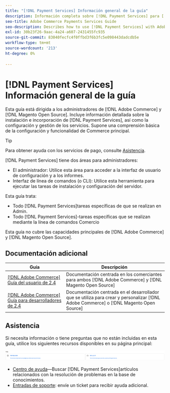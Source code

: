 ```yaml
---
title: "[!DNL Payment Services] Información general de la guía"
description: Información completa sobre [!DNL Payment Services] para [!DNL Adobe Commerce] y [!DNL Magento Open Source] administradores, incluida la instalación e integración
seo-title: Adobe Commerce Payments Services Guide
seo-description: Describes how to use [!DNL Payment Services] with Adobe Commerce or [!DNL Magento Open Source].
exl-id: 30b23f26-9aac-4a24-a607-2431455fc935
source-git-commit: 83040fecfc4f0ffbd3f6b3fc5e098443dadcdb5e
workflow-type: tm+mt
source-wordcount: '213'
ht-degree: 0%

---
```


# [!DNL Payment Services] Información general de la guía

Esta guía está dirigida a los administradores de [!DNL Adobe Commerce] y [!DNL Magento Open Source]. Incluye información detallada sobre la instalación e incorporación de [!DNL Payment Services], así como la configuración y gestión de los servicios. Supone una comprensión básica de la configuración y funcionalidad de Commerce principal.

>[!TIP]
>
>Para obtener ayuda con los servicios de pago, consulte [Asistencia](#support).

[!DNL Payment Services] tiene dos áreas para administradores:

* El administrador: Utilice esta área para acceder a la interfaz de usuario de configuración y a los informes.
* Interfaz de línea de comandos (o CLI): Utilice esta herramienta para ejecutar las tareas de instalación y configuración del servidor.

Esta guía trata:

* Todo [!DNL Payment Services]tareas específicas de que se realizan en Admin.
* Todo [!DNL Payment Services]-tareas específicas que se realizan mediante la línea de comandos Comercio

Esta guía no cubre las capacidades principales de [!DNL Adobe Commerce] y [!DNL Magento Open Source].

## Documentación adicional

| Guía | Descripción |
|------ | ----------- |
| [[!DNL Adobe Commerce] Guía del usuario de 2.4](https://docs.magento.com/user-guide/) | Documentación centrada en los comerciantes para ambos [!DNL Adobe Commerce] y [!DNL Magento Open Source] |
| [[!DNL Adobe Commerce] Guía para desarrolladores de 2.4](https://devdocs.magento.com/) | Documentación centrada en el desarrollador que se utiliza para crear y personalizar [!DNL Adobe Commerce] o [!DNL Magento Open Source] |

## Asistencia

Si necesita información o tiene preguntas que no están incluidas en esta guía, utilice los siguientes recursos disponibles en su página principal:

![Recursos de ayuda](assets/help-resources.png)

* [Centro de ayuda](https://experienceleague.adobe.com/docs/commerce-knowledge-base/kb/overview.html?lang=en)—Buscar [!DNL Payment Services]artículos relacionados con la resolución de problemas en la base de conocimientos.
* [Entradas de soporte](https://experienceleague.adobe.com/docs/commerce-knowledge-base/kb/help-center-guide/magento-help-center-user-guide.html?lang=en#submit-ticket): envíe un ticket para recibir ayuda adicional.
